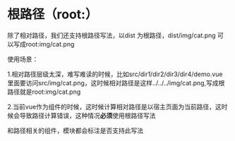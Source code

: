 # 根路径（root:）

除了相对路径，我们还支持根路径写法，以dist 为根路径，dist/img/cat.png 可以写成root:img/cat.png

使用场景：

1.相对路径层级太深，难写难读的时候，比如src/dir1/dir2/dir3/dir4/demo.vue 里面要访问src/img/cat.png，这时候相对路径是这样../../../img/cat.png,写成根路径就是root:img/cat.png

2.当前vue作为组件的时候，这时候计算相对路径是以宿主页面为当前路径，这时候会导致路径计算错误，这种情况**必须**使用根路径写法

和路径相关的组件，模块都会标注是否支持此写法

